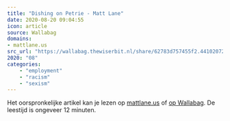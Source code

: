 ```yaml
---
title: "Dishing on Petrie - Matt Lane"
date: 2020-08-20 09:04:55
icon: article
source: Wallabag
domains:
- mattlane.us
src_url: "https://wallabag.thewiserbit.nl/share/62783d757455f2.44102072"
2020: "08"
categories:
    - "employment"
    - "racism"
    - "sexism"
---
```

Het oorspronkelijke artikel kan je lezen op [mattlane.us](https://mattlane.us/stories/dishing-on-petrie/) of [op Wallabag](https://wallabag.thewiserbit.nl/share/62783d757455f2.44102072). De leestijd is ongeveer 12 minuten.